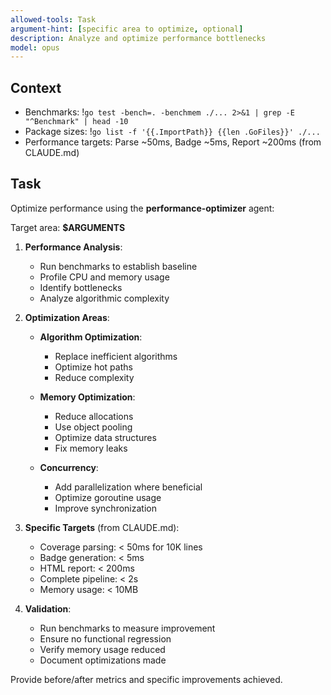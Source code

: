```yaml
---
allowed-tools: Task
argument-hint: [specific area to optimize, optional]
description: Analyze and optimize performance bottlenecks
model: opus
---
```


## Context
- Benchmarks: !`go test -bench=. -benchmem ./... 2>&1 | grep -E "^Benchmark" | head -10`
- Package sizes: !`go list -f '{{.ImportPath}} {{len .GoFiles}}' ./...`
- Performance targets: Parse ~50ms, Badge ~5ms, Report ~200ms (from CLAUDE.md)

## Task

Optimize performance using the **performance-optimizer** agent:

Target area: **$ARGUMENTS**

1. **Performance Analysis**:
   - Run benchmarks to establish baseline
   - Profile CPU and memory usage
   - Identify bottlenecks
   - Analyze algorithmic complexity

2. **Optimization Areas**:
   - **Algorithm Optimization**:
     - Replace inefficient algorithms
     - Optimize hot paths
     - Reduce complexity
   
   - **Memory Optimization**:
     - Reduce allocations
     - Use object pooling
     - Optimize data structures
     - Fix memory leaks
   
   - **Concurrency**:
     - Add parallelization where beneficial
     - Optimize goroutine usage
     - Improve synchronization

3. **Specific Targets** (from CLAUDE.md):
   - Coverage parsing: < 50ms for 10K lines
   - Badge generation: < 5ms
   - HTML report: < 200ms
   - Complete pipeline: < 2s
   - Memory usage: < 10MB

4. **Validation**:
   - Run benchmarks to measure improvement
   - Ensure no functional regression
   - Verify memory usage reduced
   - Document optimizations made

Provide before/after metrics and specific improvements achieved.